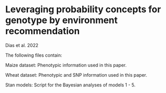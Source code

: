 # Leveraging probability concepts for genotype by environment recommendation 
Dias et al. 2022

The following files contain:

Maize dataset: Phenotypic information used in this paper.

Wheat dataset: Phenotypic and SNP information used in this paper.

Stan models: Script for the Bayesian analyses of models 1 - 5.
